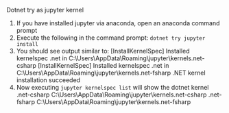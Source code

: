 Dotnet try as jupyter kernel
1. If you have installed jupyter via anaconda, open an anaconda command prompt 
2. Execute the following in the command prompt:
		`dotnet try jupyter install`
3. You should see output similar to:
[InstallKernelSpec] Installed kernelspec .net in C:\Users\AppData\Roaming\jupyter\kernels\.net-csharp
[InstallKernelSpec] Installed kernelspec .net in C:\Users\AppData\Roaming\jupyter\kernels\.net-fsharp
.NET kernel installation succeeded
4. Now executing `jupyter kernelspec list` will show the dotnet kernel
	.net-csharp    C:\Users\AppData\Roaming\jupyter\kernels\.net-csharp
	.net-fsharp    C:\Users\AppData\Roaming\jupyter\kernels\.net-fsharp
